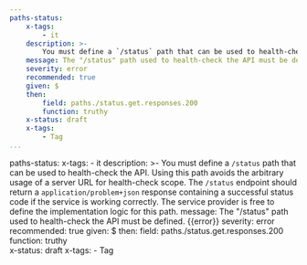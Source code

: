 ```yaml
---
paths-status:
    x-tags:
        - it
    description: >-
        You must define a `/status` path that can be used to health-check the API. Using this path avoids the arbitrary usage of a server URL for health-check scope. The `/status` endpoint should return a `application/problem+json` response containing a successful status code if the service is working correctly. The service provider is free to define the implementation logic for this path.
    message: The "/status" path used to health-check the API must be defined. {{error}}
    severity: error
    recommended: true
    given: $
    then:
        field: paths./status.get.responses.200
        function: truthy  
    x-status: draft
    x-tags:
        - Tag           
...
```

paths-status:
    x-tags:
        - it
    description: >-
        You must define a `/status` path that can be used to health-check the API. Using this path avoids the arbitrary usage of a server URL for health-check scope. The `/status` endpoint should return a `application/problem+json` response containing a successful status code if the service is working correctly. The service provider is free to define the implementation logic for this path.
    message: The "/status" path used to health-check the API must be defined. {{error}}
    severity: error
    recommended: true
    given: $
    then:
        field: paths./status.get.responses.200
        function: truthy     
    x-status: draft
    x-tags:
        - Tag           